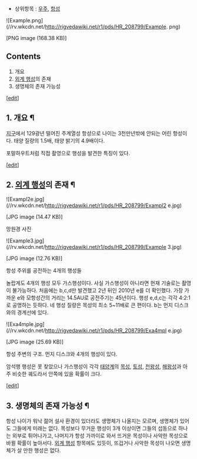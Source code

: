   * 상위항목 : [우주](%EC%9A%B0%EC%A3%BC.md), [항성](%ED%95%AD%EC%84%B1.md)  

![Example.png](//rv.wkcdn.net/http://rigvedawiki.net/r1/pds/HR_208799/Example.
png)

[PNG image (168.38 KB)]

## Contents

    

1. 개요 
2. [외계 행성](%EC%99%B8%EA%B3%84%20%ED%96%89%EC%84%B1.md)의 존재 
3. 생명체의 존재 가능성 

[[edit](http://rigvedawiki.net/r1/wiki.php/HR%208799?action=edit&section=1)]

## 1. 개요 ¶

[지구](%EC%A7%80%EA%B5%AC.md)에서 129광년 떨어진 주계열성 항성으로 나이는 3천만년밖에 안되는 어린 항성이다.
태양 질량의 1.5배, 태양 밝기의 4.9배이다.

  

포말하우트처럼 직접 촬영으로 행성을 발견한 특징이 있다.

  

[[edit](http://rigvedawiki.net/r1/wiki.php/HR%208799?action=edit&section=2)]

## 2. [외계 행성](%EC%99%B8%EA%B3%84%20%ED%96%89%EC%84%B1.md)의 존재 ¶

![Exampl2e.jpg](//rv.wkcdn.net/http://rigvedawiki.net/r1/pds/HR_208799/Exampl2
e.jpg)

[JPG image (14.47 KB)]

  
망원경 사진

  

![Example3.jpg](//rv.wkcdn.net/http://rigvedawiki.net/r1/pds/HR_208799/Example
3.jpg)

[JPG image (12.76 KB)]

  
항성 주위를 공전하는 4개의 행성들

  

놀랍게도 4개의 행성 모두 가스행성이다. 사실 가스행성이 아니라면 현재 기술로는 촬영이 불가능하다. 처음에는 b,c,d만 발견했고 2년 뒤인
2010년 e를 더 확인했다. 가장 가까운 e와 모항성간의 거리는 14.5AU로 공전주기는 45년이다. 행성 e,d,c는 각각 4:2:1로
공명하는 듯하다. 네 행성 질량은 목성의 최소 5~11배로 큰 편이다. b는 먼지 디스크와의 경계선에 있다.

  

![Exa4mple.jpg](//rv.wkcdn.net/http://rigvedawiki.net/r1/pds/HR_208799/Exa4mpl
e.jpg)

[JPG image (25.69 KB)]

  
항성 주변의 구조. 먼지 디스크와 4개의 행성이 있다.

  

암석행 행성은 못 찾았으나 가스행성이 각각 [태양계](%ED%83%9C%EC%96%91%EA%B3%84.md)의
[목성](%EB%AA%A9%EC%84%B1.md), [토성](%ED%86%A0%EC%84%B1.md),
[천왕성](%EC%B2%9C%EC%99%95%EC%84%B1.md),
[해왕성](%ED%95%B4%EC%99%95%EC%84%B1.md)과 아주 비슷한 궤도라서 안쪽에 있을 확률이 크다.

  

[[edit](http://rigvedawiki.net/r1/wiki.php/HR%208799?action=edit&section=3)]

## 3. 생명체의 존재 가능성 ¶

항성 나이가 워낙 젊어 설사 환경이 있더라도 생명체가 나올지는 모르며, 생명체가 있어도 그들에게 미래는 없다. 목성보다 무거운 행성이 3개
이상이면 그들의 섭동으로 하나는 외부로 튀어나가고, 나머지가 항성 가까이로 와서 뜨거운 목성이나 사악한 목성으로 바뀔 확률이 높아서다.
[외계 행성](%EC%99%B8%EA%B3%84%20%ED%96%89%EC%84%B1.md) 항목에도 있듯이, 뜨겁거나 사악한 목성이
나오면 생명체가 살 만한 행성은 없다.

